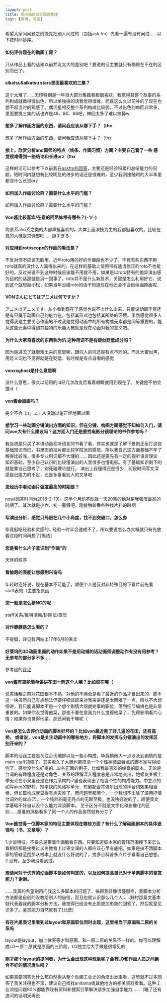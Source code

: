 ```yaml
---
layout: post
title: 质问箱的部分回答整理
tags: [微博, 问题]
---
```


希望大家问问题之前能先把别人问过的（包括ask.fm）先看一遍有没有问过……以下按时间排序。

#### 如何评价现在的動画工房？

只从作品上看的话和以前并没太大的差别吧？要说的话主要就只有梅原在不在的区别而已了。

#### aikatsu&aikatsu stars里面最喜欢的三集？

这个太难了……无印特别是一年目大部分集数我都很喜欢，我觉得其整个故事的系列构成就做得很出色，所以单独挑的话我觉得很难，而且这么久以前补的了现在也想不起当时的观感了。偶活星相反整个系列构成比较弱，不过出色的单回非常多，里面要挑三集的话也许是49、80、86吧，神回太多了难以抉择w ​​​​

#### 想多了解作画方面的东西，请问我应该从哪下手？（thx

想多了解作画方面的东西，请问我应该从哪下手？（thx

#### 接上。欣赏分析and画师的特点（线条、作画习惯）方面？主要自己看了一些 感觉很难得到一些结论和长进orz（thx

这样的话可以参考下以前我在[askfm的回答](http://t.cn/RTgOmhF)，主要还是经验积累和总结能力的问题，短时间内就想有比较明显的进步的话还是很难的，至少我刚接触时的大半年里都没什么长进orz ​​​​

#### 如何加入作画讨论群？需要什么水平的门槛？

如何加入作画讨论群？需要什么水平的门槛？

#### Von酱比较喜欢/在意的阿尼妹塔有哪些？(･∀･)

梅原系aho系之类的大都算挺喜欢的，大体上画演技为主的我都挺喜欢的。比较在意的大概是京诗郎吧……謎すぎる 

#### 对应用到rotoscope的作画的看法是？

不反对但不应该无脑用。近年roto用的好的作画段也不少了，毕竟有些东西不用roto就真的没什么人画得出来的，在这样的基础上使用带有适当修正的roto不也挺好的。反过来说不到这种时候应该能不用就不用，如果是以roto特有的诡异演出感为目的的话那就是另一回事了。roto并不是什么新技术，关键是怎么利用好它。说到这个就想起小松，如果当年没碰roto的话不知道现在他还会不会继续画原画呢…

#### VONさんにとてはアニメは何ですか？

アニメはアニメです。从小看到现在了感觉也说不上什么出来，只能说动画毕竟还是有只属于动画自己的魅力在，包括其形式也包括其所处的环境。虽然感觉很多人觉得我是主要关心作画的不过我是觉得动画中的所有构成元素都是同等重要的，能从这些元素中得到其独特的乐趣大概就是现在动画对我的意义吧。 ​​​​

#### 为什么大家将喜欢的东西称为坑 这种用词不是有疑似贬低成分吗？

因为是进去了就很难出来的意思嘛，跟坑人的坑还是有点不同的。而且大蜜似黑，用贬义词也不见得就是在贬低，有时候是有点自嘲的感觉 ​​​​

#### vonxxghost是什么意思啊

没什么意思，很久以前用的id经几次改变后看着顺眼就用到现在了，关键是不怕会撞id（ 

#### von酱会画画吗？

完全不会_(:з」∠)_从没动过笔正经地画过画 ​​​​

#### 想学习一些动画分镜演出方面的知识，但在分镜、构图方面感觉不知如何入门，请问von大有什么建议吗？这方面入门还是要找电影分镜理论的书作参考吗？

我当初是只买了本讲动画视听语言的书看了看，其实也就是了解下景别正反打这些基础知识而已，书里面的拉片都比较学院派的感觉。所以我自己这方面基础不牢了解得比较浅，很多专业用词都不大懂的……
因此还是要先有一定的视听语言理论知识基础，至少自己认识的比较懂演出的人里很多也懂电影。有了基础知识剩下的就是靠自己思考了，别死磕理论就行。
演出上我懂得还是很少，前段时间写文深感自己能力的不足，还是多看看别人的文章吧

#### 您经历中看动画片强度最高的时期是？

now(回答时间为2018-2-19)。这半个月动不动就一天20集的绝对是我强度最高的时期了。其次就是小六、初一暑假吧，刚接触新番各种找片补的时期 ​​​​

#### 写演出分析，感觉只局限在几个小角度，找不到突破口，怎么办

毕竟挺吃经验和灵感的…经验一时半会速成不了，所以要说怎么办大概就只有先放着过段时间再想了[黑线]

#### 您是看什么片子意识到“作画”的

天体的秩序

#### 看偷跑的表能让您感到兴奋吗

年轻时还好说，现在基本不可能了，顺便个人是反对非特殊目的下看片前先看staff表的（主要指原画

#### 您一般是怎么猜NC的呢

staff关系/推特活动/排除法/直觉

#### 对作豚豚是怎么看的？

不提倡，详见我网站上17年6月的某文

#### 好莱坞的3D动画里面的动作如果不是用动捕的话动画师调整动作有没有用参考？无参考的部分多不多.....

参考这的[评论](https://weibo.com/2547947530/G3TTXmbWY?type=comment#_rnd1528334378608)

#### von酱有空能简单讲讲花田十辉这个人嘛？比如菜在哪（

说实话我之前对花田根本不熟，对他的不满全是看了最近的作品才冒出来的，脚本这一块虽然自己有点想法但要仔细谈起来对我来讲还是太困难了一点，所以不大想细讲，我只能说脚本不是一个想个剧情大纲就完事的职位，落到细节编排也是非常重要的。如果你没觉得他菜，那也不要在意我为什么觉得他菜了，免得影响看片心情；如果你也觉得他菜，那还问我干嘛呢（

#### von是怎么去评价动画的脚本好坏的？比如von最近黑了好几遍的花田，还有高桥。 或者说，von是关注动画中的哪些地方，将脚本的发挥与分镜演出的发挥区别开来的？

脚本的话我主要是关注台词编排以及一些小构成，毕竟稍微大一点涉及到剧情的是main staff领域了。其实看久了大概也能摸清一个个性稍微显著点的脚本家写得如何了，感觉没什么好提的…举些正面的例子，比如我最喜欢的绫奈的脚本，无论是台词的有趣程度还是对角色、关系的理解深入程度总是非常地突出，她姬友关根上季无论在小泉里还是在作为系构的i7里也表现出了相当个性的构成能力。中立点的如写aico的野村，短平快的风格写单元、短剧配合其偶尔出现的神台词效果相当棒，但长篇构成就显得有点灾难了。而问题里那两个，一个我想不出除了滥用抒情台词外的优点(?)，一个纯粹的毫无亮点的无聊至极，也没啥好说的了。顺便我文学基础不好自认没什么能力深谈脚本。
至于区分不就是文字化和影像化的区别……是谁的风格看多了同一个人的作品自然就有分寸了

#### Von酱觉得一位脚本家的特征主要体现在哪些方面？有什么了解动画剧本的具体途径吗（书、文章等）？

1.少谈特征，不要总是带着作画脑看东西。只要知道脚本家的管辖范围接下来怎么看相信都是接受过义务教育上过语文课的人都应该心里有底吧，如果是搞不清脚本家的管辖范围那从根本上就没什么好说的了，找多点科普多点片子看看自己想想。
2.没有，至少我没看到过。 

#### 想请问对于优秀的动画脚本是如何判定的，以及如何提高自己对于单集脚本的鉴赏能力？谢谢。

……我真的希望别再问我这么多脚本的问题了，搞得我好像很懂那样，我脚本分析方法都是自创的没教给别人的自信，而且也就认识那么几个人……野村那篇文基本就代表着我的脚本分析方法，我觉得已经没有比那更加形象的回答了。然后就是见识多了，鉴赏能力自然就有了[允悲]

#### 有在片尾表记里看到过layout和原画职位同时出现，这里相当于原画和二原的关系吗

layout是layout，加上律表等才叫原画，和一原二原的关系不一样的。你可以理解成LO一原二原就是原画的三阶段，LO独立给大手做是很常见的

#### 刚才那个layout的提问者，为什么会出现这种现象呢？会有LO和作画人员之间磨合不好的情况发生吗？

如果真要回答为什么那自然得从整个动画工业史的角度出发来看，这里就不过多回答了我关注得也不深，建议自己找找anitama或其他地方的相关资料看看。这种工业流程问题90%都能靠现有资料和搜索引擎解决请多加强自学能力……（睡了还有追问的话明天再说 ​​​​